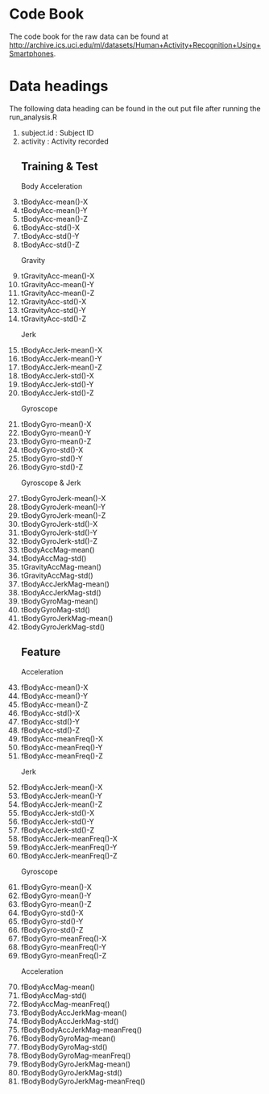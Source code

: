 Code Book
=========
The code book for the raw data can be found at http://archive.ics.uci.edu/ml/datasets/Human+Activity+Recognition+Using+Smartphones.  

Data headings
=============
The following data heading can be found in the out put file after running the run_analysis.R


<ol>
<li> subject.id : Subject ID</li>
<li> activity : Activity recorded</li>

Training & Test
----------------
Body Acceleration 
<li> tBodyAcc-mean()-X</li>
<li> tBodyAcc-mean()-Y</li>
<li> tBodyAcc-mean()-Z</li>
<li> tBodyAcc-std()-X</li>
<li> tBodyAcc-std()-Y</li>
<li> tBodyAcc-std()-Z</li>

Gravity
<li> tGravityAcc-mean()-X</li>
<li> tGravityAcc-mean()-Y</li>
<li> tGravityAcc-mean()-Z</li>
<li> tGravityAcc-std()-X</li>
<li> tGravityAcc-std()-Y</li>
<li> tGravityAcc-std()-Z</li>

Jerk
<li> tBodyAccJerk-mean()-X</li>
<li> tBodyAccJerk-mean()-Y</li>
<li> tBodyAccJerk-mean()-Z</li>
<li> tBodyAccJerk-std()-X</li>
<li> tBodyAccJerk-std()-Y</li>
<li> tBodyAccJerk-std()-Z</li>

Gyroscope
<li> tBodyGyro-mean()-X</li>
<li> tBodyGyro-mean()-Y</li>
<li> tBodyGyro-mean()-Z</li>
<li> tBodyGyro-std()-X</li>
<li> tBodyGyro-std()-Y</li>
<li> tBodyGyro-std()-Z</li>

Gyroscope & Jerk
<li> tBodyGyroJerk-mean()-X</li>
<li> tBodyGyroJerk-mean()-Y</li>
<li> tBodyGyroJerk-mean()-Z</li>
<li> tBodyGyroJerk-std()-X</li>
<li> tBodyGyroJerk-std()-Y</li>
<li> tBodyGyroJerk-std()-Z</li>

<li> tBodyAccMag-mean()</li>
<li> tBodyAccMag-std()</li>
<li> tGravityAccMag-mean()</li>
<li> tGravityAccMag-std()</li>
<li> tBodyAccJerkMag-mean()</li>
<li> tBodyAccJerkMag-std()</li>
<li> tBodyGyroMag-mean()</li>
<li> tBodyGyroMag-std()</li>
<li> tBodyGyroJerkMag-mean()</li>
<li> tBodyGyroJerkMag-std()</li>

Feature
-------
Acceleration
<li> fBodyAcc-mean()-X</li>
<li> fBodyAcc-mean()-Y</li>
<li> fBodyAcc-mean()-Z</li>
<li> fBodyAcc-std()-X</li>
<li> fBodyAcc-std()-Y</li>
<li> fBodyAcc-std()-Z</li>

<li> fBodyAcc-meanFreq()-X</li>
<li> fBodyAcc-meanFreq()-Y</li>
<li> fBodyAcc-meanFreq()-Z</li>

Jerk
<li> fBodyAccJerk-mean()-X</li>
<li> fBodyAccJerk-mean()-Y</li>
<li> fBodyAccJerk-mean()-Z</li>
<li> fBodyAccJerk-std()-X</li>
<li> fBodyAccJerk-std()-Y</li>
<li> fBodyAccJerk-std()-Z</li>

<li> fBodyAccJerk-meanFreq()-X</li>
<li> fBodyAccJerk-meanFreq()-Y</li>
<li> fBodyAccJerk-meanFreq()-Z</li>

Gyroscope
<li> fBodyGyro-mean()-X</li>
<li> fBodyGyro-mean()-Y</li>
<li> fBodyGyro-mean()-Z</li>
<li> fBodyGyro-std()-X</li>
<li> fBodyGyro-std()-Y</li>
<li> fBodyGyro-std()-Z</li>

<li> fBodyGyro-meanFreq()-X</li>
<li> fBodyGyro-meanFreq()-Y</li>
<li> fBodyGyro-meanFreq()-Z</li>

Acceleration
<li> fBodyAccMag-mean()</li>
<li> fBodyAccMag-std()</li>
<li> fBodyAccMag-meanFreq()</li>

<li> fBodyBodyAccJerkMag-mean()</li>
<li> fBodyBodyAccJerkMag-std()</li>
<li> fBodyBodyAccJerkMag-meanFreq()</li>
<li> fBodyBodyGyroMag-mean()</li>
<li> fBodyBodyGyroMag-std()</li>
<li> fBodyBodyGyroMag-meanFreq()</li>
<li> fBodyBodyGyroJerkMag-mean()</li>
<li> fBodyBodyGyroJerkMag-std()</li>
<li> fBodyBodyGyroJerkMag-meanFreq()</li>
</ol>

